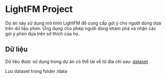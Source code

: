 # LightFM Project

Dự án này sử dụng mô hình LightFM để cung cấp gợi ý cho người dùng dựa trên dữ liệu phim. Ứng dụng cho phép người dùng khám phá và nhận các gợi ý phim dựa trên sở thích của họ.

## Dữ liệu

Dữ liệu được sử dụng trong dự án có thể tải về từ địa chỉ sau:
[dataset](https://studenthcmusedu-my.sharepoint.com/:f:/g/personal/22110158_student_hcmus_edu_vn/Ev5OJGCfJRlHs2KyH_vTbvkBpFNXkX5o8Lj0nYt4f_p8Ug?e=zfgv5d)

Lưu dataset trong folder /data


